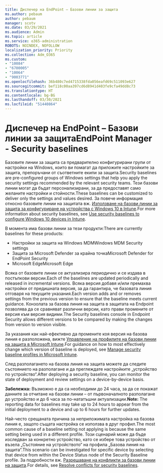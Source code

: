 ```yaml
---
title: Диспечер на EndPoint – Базови линии за защита
ms.author: pebaum
author: pebaum
manager: scotv
ms.date: 03/29/2021
ms.audience: Admin
ms.topic: article
ms.service: o365-administration
ROBOTS: NOINDEX, NOFOLLOW
localization_priority: Priority
ms.collection: Adm_O365
ms.custom:
- "10084"
- "6700005"
- "10064"
- "9003771"
ms.openlocfilehash: 36b480c7ed4715338fda056eafd69c511093e627
ms.sourcegitcommit: bef118c00aa397cd6d8941d403fe9cfa49dd8c73
ms.translationtype: HT
ms.contentlocale: bg-BG
ms.lasthandoff: 03/30/2021
ms.locfileid: "51440864"
---
```

# <a name="endpoint-manager---security-baselines"></a><span data-ttu-id="69c7d-102">Диспечер на EndPoint – Базови линии за защита</span><span class="sxs-lookup"><span data-stu-id="69c7d-102">EndPoint Manager - Security baselines</span></span>

<span data-ttu-id="69c7d-103">Базовите линии за защита са предварително конфигурирани групи от настройки на Windows, които ви помагат да приложите настройките за защита, препоръчани от съответните екипи за защита.</span><span class="sxs-lookup"><span data-stu-id="69c7d-103">Security baselines are pre-configured groups of Windows settings that help you apply the security settings recommended by the relevant security teams.</span></span> <span data-ttu-id="69c7d-104">Тези базови линии могат да бъдат персонализирани, за да предоставят само желаните настройки и стойности.</span><span class="sxs-lookup"><span data-stu-id="69c7d-104">These baselines can be customized to deliver only the settings and values desired.</span></span> <span data-ttu-id="69c7d-105">За повече информация относно базовите линии на защитата вж. [Използване на базови линии за защита за конфигуриране на устройства с Windows 10 в Intune](https://docs.microsoft.com/mem/intune/protect/security-baselines).</span><span class="sxs-lookup"><span data-stu-id="69c7d-105">For more information about security baselines, see [Use security baselines to configure Windows 10 devices in Intune](https://docs.microsoft.com/mem/intune/protect/security-baselines).</span></span>

<span data-ttu-id="69c7d-106">В момента има базови линии за тези продукти:</span><span class="sxs-lookup"><span data-stu-id="69c7d-106">There are currently baselines for these products:</span></span>

- <span data-ttu-id="69c7d-107">Настройки за защита на Windows MDM</span><span class="sxs-lookup"><span data-stu-id="69c7d-107">Windows MDM Security settings</span></span>
- <span data-ttu-id="69c7d-108">Защита за Microsoft Defender за крайна точка</span><span class="sxs-lookup"><span data-stu-id="69c7d-108">Microsoft Defender for EndPoint Security</span></span>
- <span data-ttu-id="69c7d-109">Microsoft Edge</span><span class="sxs-lookup"><span data-stu-id="69c7d-109">Microsoft Edge</span></span>

<span data-ttu-id="69c7d-110">Всяка от базовите линии се актуализира периодично и се издава в постъпкови версии.</span><span class="sxs-lookup"><span data-stu-id="69c7d-110">Each of the baselines are updated periodically and released in incremental versions.</span></span> <span data-ttu-id="69c7d-111">Всяка версия добавя и/или премахва настройки от предишната версия, за да гарантира, че базовата линия отговаря на текущите указания.</span><span class="sxs-lookup"><span data-stu-id="69c7d-111">Each version adds and or removes settings from the previous version to ensure that the baseline meets current guidance.</span></span> <span data-ttu-id="69c7d-112">Конзолата за базова линия на защита в защитата на Endpoint позволява да се сравняват различни версии, като прави промените от версия към версия видими.</span><span class="sxs-lookup"><span data-stu-id="69c7d-112">The Security baselines console in Endpoint Security allows different versions to be compared by making the changes from version to version visible.</span></span>

<span data-ttu-id="69c7d-113">За указания как най-ефективно да промените коя версия на базова линия е разположена, вижте [Управление на профилите на базови линии на защита в Microsoft Intune](https://docs.microsoft.com/mem/intune/protect/security-baselines-configure).</span><span class="sxs-lookup"><span data-stu-id="69c7d-113">For guidance on how to most effectively change which version of baseline is deployed, see [Manage security baseline profiles in Microsoft Intune](https://docs.microsoft.com/mem/intune/protect/security-baselines-configure).</span></span>

<span data-ttu-id="69c7d-114">След разполагането на базова линия на защита можете да следите състоянието на разполагане и да преглеждате настройките „устройство по устройство“.</span><span class="sxs-lookup"><span data-stu-id="69c7d-114">After deploying a security baseline, you can monitor the state of deployment and review settings on a device-by-device basis.</span></span>

<span data-ttu-id="69c7d-115">**Забележка:** Възможно е да са необходими до 24 часа, за да се покажат данните за отчитане на базови линии – от първоначалното разполагане до устройство и до 6 часа за по-нататъшни актуализации.</span><span class="sxs-lookup"><span data-stu-id="69c7d-115">**Note:** The reporting data for baselines may take up to 24 hours to appear from the initial deployment to a device and up to 6 hours for further updates.</span></span> 

<span data-ttu-id="69c7d-116">Най-често срещаната причина за неприложимата настройка на базова линия е, защото същата настройка се използва в друг профил.</span><span class="sxs-lookup"><span data-stu-id="69c7d-116">The most common cause of a baseline setting not applying is because the same setting being used in a different profile.</span></span> <span data-ttu-id="69c7d-117">Този сценарий може да бъде изследван за конкретно устройство, като се избере това устройство от възела „Състояние на устройството“ на профила „Базова линия на защита“.</span><span class="sxs-lookup"><span data-stu-id="69c7d-117">This scenario can be investigated for specific device by selecting that device from within the Device Status node of the Security Baseline profile.</span></span> <span data-ttu-id="69c7d-118">За подробности вж. [Разрешаване на конфликти за базови линии на защита](https://docs.microsoft.com/mem/intune/protect/security-baselines-monitor#resolve-conflicts-for-security-baselines).</span><span class="sxs-lookup"><span data-stu-id="69c7d-118">For details, see [Resolve conflicts for security baselines](https://docs.microsoft.com/mem/intune/protect/security-baselines-monitor#resolve-conflicts-for-security-baselines).</span></span>